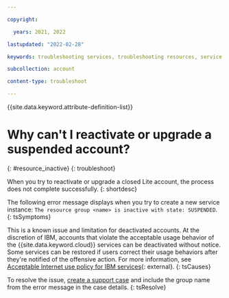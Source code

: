 ```yaml
---

copyright:

  years: 2021, 2022

lastupdated: "2022-02-28"

keywords: troubleshooting services, troubleshooting resources, service problems, resource problems, resource group, reactivate resource, upgrade resource, reactiveate account, upgrade account

subcollection: account

content-type: troubleshoot

---
```



{{site.data.keyword.attribute-definition-list}}


# Why can't I reactivate or upgrade a suspended account?
{: #resource_inactive}
{: troubleshoot}

When you try to reactivate or upgrade a closed Lite account, the process does not complete successfully.
{: shortdesc}

The following error message displays when you try to create a new service instance: `The resource group <name> is inactive with state: SUSPENDED`.
{: tsSymptoms}

This is a known issue and limitation for deactivated accounts. At the discretion of IBM, accounts that violate the acceptable usage behavior of the {{site.data.keyword.cloud}} services can be deactivated without notice. Some services can be restored if users correct their usage behaviors after they're notified of the offensive action. For more information, see [Acceptable Internet use policy for IBM services](https://www.ibm.com/services/us/imc/html/aup1.html){: external}.
{: tsCauses}

To resolve the issue, [create a support case](/docs/get-support?topic=get-support-open-case) and include the group name from the error message in the case details.
{: tsResolve}
